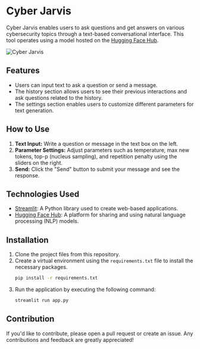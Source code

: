# Cyber Jarvis

Cyber Jarvis enables users to ask questions and get answers on various cybersecurity topics through a text-based conversational interface. This tool operates using a model hosted on the [Hugging Face Hub](https://huggingface.co/).

![Cyber Jarvis](https://th.bing.com/th/id/OIG4.EV_F4G1xQ_Xa32BENOOg?pid=ImgGn)

## Features

- Users can input text to ask a question or send a message.
- The history section allows users to see their previous interactions and ask questions related to the history.
- The settings section enables users to customize different parameters for text generation.

## How to Use

1. **Text Input:** Write a question or message in the text box on the left.
2. **Parameter Settings:** Adjust parameters such as temperature, max new tokens, top-p (nucleus sampling), and repetition penalty using the sliders on the right.
3. **Send:** Click the "Send" button to submit your message and see the response.

## Technologies Used

- [Streamlit](https://streamlit.io/): A Python library used to create web-based applications.
- [Hugging Face Hub](https://huggingface.co/): A platform for sharing and using natural language processing (NLP) models.

## Installation

1. Clone the project files from this repository.
2. Create a virtual environment using the `requirements.txt` file to install the necessary packages.
    ```bash
    pip install -r requirements.txt
    ```
3. Run the application by executing the following command:
    ```bash
    streamlit run app.py
    ```

## Contribution

If you'd like to contribute, please open a pull request or create an issue. Any contributions and feedback are greatly appreciated!
